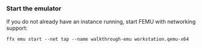 ### Start the emulator

If you do not already have an instance running, start FEMU with networking
support:

```posix-terminal
ffx emu start --net tap --name walkthrough-emu workstation.qemu-x64
```
